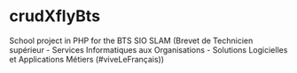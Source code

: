 # crudXflyBts
School project in PHP for the BTS SIO SLAM (Brevet de Technicien supérieur - Services Informatiques aux Organisations - Solutions Logicielles et Applications Métiers (#viveLeFrançais))

